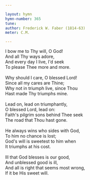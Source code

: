 ```yaml
---

layout: hymn
hymn-number: 365
tune: 
author: Frederick W. Faber (1814-63)
meter: C.M.

---
```

I bow me to Thy will, O God!<br>And all Thy ways adore,<br>And every day I live, I'd seek<br>To please Thee more and more.<br><br>Why should I care, O blessed Lord!<br>Since all my cares are Thine;<br>Why not in triumph live, since Thou<br>Hast made Thy triumphs mine.<br><br>Lead on, lead on triumphantly,<br>O blessed Lord, lead on:<br>Faith's pilgrim sons behind Thee seek<br>The road that Thou hast gone.<br><br>He always wins who sides with God,<br>To him no chance is lost;<br>God's will is sweetest to him when<br>It triumphs at his cost.<br><br>Ill that God blesses is our good,<br>And unblessed good is ill,<br>And all is right that seems most wrong,<br>If it be His sweet will.<br><br><br>
